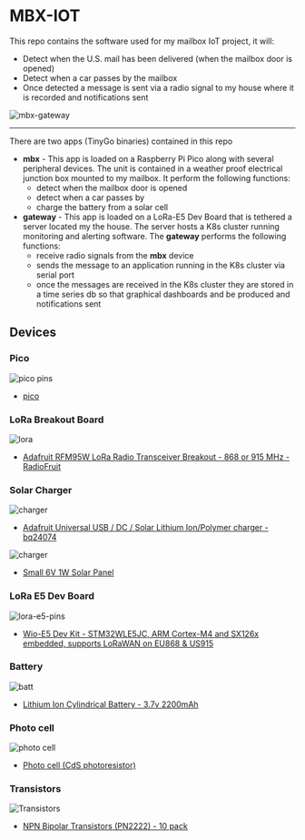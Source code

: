 # MBX-IOT

This repo contains the software used for my mailbox IoT project, it will:

* Detect when the U.S. mail has been delivered (when the mailbox door is opened)
* Detect when a car passes by the mailbox
* Once detected a message is sent via a radio signal to my house where it is recorded and notifications sent

![mbx-gateway](img/mbx-gateway.drawio.png)

---
There are two apps (TinyGo binaries) contained in this repo

* **mbx** - This app is loaded on a Raspberry Pi Pico along with several peripheral devices. The unit is contained in a weather proof electrical junction box mounted to my mailbox. It perform the following functions:
  * detect when the mailbox door is opened
  * detect when a car passes by
  * charge the battery from a solar cell
* **gateway** - This app is loaded on a LoRa-E5 Dev Board that is tethered a server located my the house. The server hosts a K8s cluster running monitoring and alerting software. The **gateway** performs the following functions:
  * receive radio signals from the **mbx** device
  * sends the message to an application running in the K8s cluster via serial port
  * once the messages are received in the K8s cluster they are stored in a time series db so that graphical dashboards and be produced and notifications sent

## Devices

### Pico

![pico pins](img/pico-pins.png)

* [pico](https://www.adafruit.com/product/4864)

### LoRa Breakout Board

![lora](img/lora-breakout-board.png)

* [Adafruit RFM95W LoRa Radio Transceiver Breakout - 868 or 915 MHz - RadioFruit](https://www.adafruit.com/product/3072)

### Solar Charger

![charger](img/Adafruit-charger-bq24074.jpg)

* [Adafruit Universal USB / DC / Solar Lithium Ion/Polymer charger - bq24074](https://www.adafruit.com/product/4755)

![charger](img/solar-panel.png)

* [Small 6V 1W Solar Panel](https://www.adafruit.com/product/3809)

### LoRa E5 Dev Board

![lora-e5-pins](img/lora-e5-dev-kit-pins.jpg)

* [Wio-E5 Dev Kit - STM32WLE5JC, ARM Cortex-M4 and SX126x embedded, supports LoRaWAN on EU868 & US915](https://www.seeedstudio.com/LoRa-E5-Dev-Kit-p-4868.html)

### Battery

![batt](img/batt.jpeg)

* [Lithium Ion Cylindrical Battery - 3.7v 2200mAh](https://www.adafruit.com/product/1781)

### Photo cell

![photo cell](img/photo-cell.jpeg)
* [Photo cell (CdS photoresistor)](https://www.adafruit.com/product/161)
### Transistors

![Transistors](img/transistor.jpeg)

* [NPN Bipolar Transistors (PN2222) - 10 pack
](https://www.adafruit.com/product/756)

